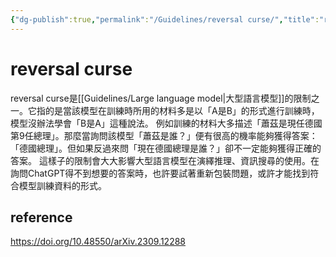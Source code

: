 ```yaml
---
{"dg-publish":true,"permalink":"/Guidelines/reversal curse/","title":"reversal curse","tags":["ai","chatgpt","terms","guideline"],"created":"2023-10-02","updated":"2023-10-02"}
---
```



# reversal curse

reversal curse是[[Guidelines/Large language model\|大型語言模型]]的限制之一。它指的是當該模型在訓練時所用的材料多是以「A是B」的形式進行訓練時，模型沒辦法學會「B是A」這種說法。
例如訓練的材料大多描述「蕭茲是現任德國第9任總理」。那麼當詢問該模型「蕭茲是誰？」便有很高的機率能夠獲得答案：「德國總理」。但如果反過來問「現在德國總理是誰？」卻不一定能夠獲得正確的答案。
這樣子的限制會大大影響大型語言模型在演繹推理、資訊搜尋的使用。在詢問ChatGPT得不到想要的答案時，也許要試著重新包裝問題，或許才能找到符合模型訓練資料的形式。

## reference
 	
https://doi.org/10.48550/arXiv.2309.12288